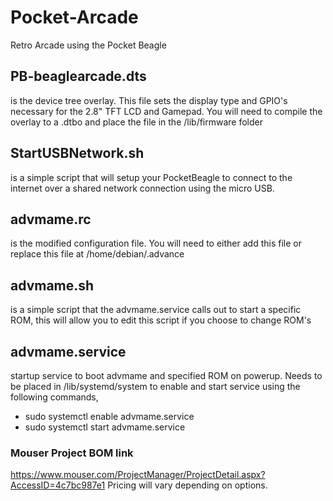 # Pocket-Arcade
Retro Arcade using the Pocket Beagle


## PB-beaglearcade.dts 
is the device tree overlay. This file sets the display type and GPIO's necessary for the 2.8" TFT LCD and Gamepad. You will need to compile the overlay to a .dtbo and place the file in the /lib/firmware folder

## StartUSBNetwork.sh 
is a simple script that will setup your PocketBeagle to connect to the internet over a shared network connection using the micro USB.

## advmame.rc 
is the modified configuration file. You will need to either add this file or replace this file at /home/debian/.advance

## advmame.sh 
is a simple script that the advmame.service calls out to start a specific ROM, this will allow you to edit this script if you choose to change ROM's

## advmame.service
startup service to boot advmame and specified ROM on powerup. Needs to be placed in /lib/systemd/system
to enable and start service using the following commands,
 - sudo systemctl enable advmame.service
 - sudo systemctl start advmame.service

### Mouser Project BOM link 
https://www.mouser.com/ProjectManager/ProjectDetail.aspx?AccessID=4c7bc987e1
Pricing will vary depending on options. 
